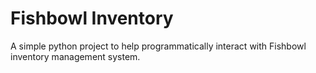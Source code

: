 # Fishbowl Inventory

A simple python project to help programmatically interact with Fishbowl inventory management system.